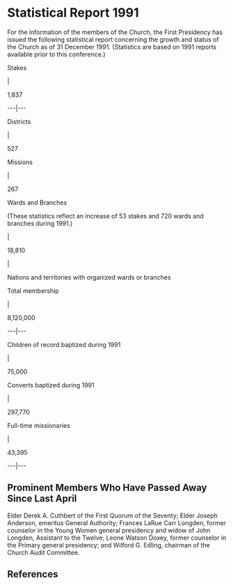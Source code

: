 # Statistical Report 1991

For the information of the members of the Church, the First Presidency has
issued the following statistical report concerning the growth and status of
the Church as of 31 December 1991. (Statistics are based on 1991 reports
available prior to this conference.)

Stakes

|

1,837  
  
---|---  
  
Districts

|

527  
  
Missions

|

267  
  
Wards and Branches

(These statistics reflect an increase of 53 stakes and 720 wards and branches
during 1991.)

|

18,810  
  
|

Nations and territories with organized wards or branches  
  
Total membership

|

8,120,000  
  
---|---  
  
Children of record baptized during 1991

|

75,000  
  
Converts baptized during 1991

|

297,770  
  
Full-time missionaries

|

43,395  
  
---|---  
  
## Prominent Members Who Have Passed Away Since Last April

Elder Derek A. Cuthbert of the First Quorum of the Seventy; Elder Joseph
Anderson, emeritus General Authority; Frances LaRue Carr Longden, former
counselor in the Young Women general presidency and widow of John Longden,
Assistant to the Twelve; Leone Watson Doxey, former counselor in the Primary
general presidency; and Wilford G. Edling, chairman of the Church Audit
Committee.

## References

